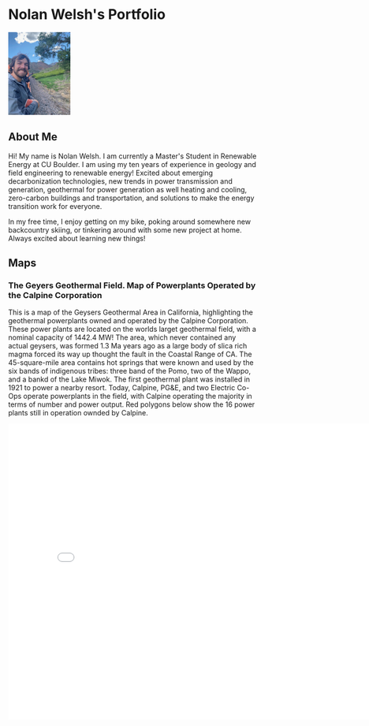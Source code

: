 # Nolan Welsh's Portfolio

<img
src="/img/thumbnail_IMG_3783.jpg"
alt="A Profile Picture of Me on a Train" 
width="25%" />

## About Me
Hi! My name is Nolan Welsh.  I am currently a Master's Student in Renewable Energy at CU Boulder. I am using my ten years of experience in geology and field engineering to renewable energy! Excited about emerging decarbonization technologies, new trends in power transmission and generation, geothermal for power generation as well heating and cooling, zero-carbon buildings and transportation, and solutions to make the energy transition work for everyone.

In my free time, I enjoy getting on my bike, poking around somewhere new backcountry skiing, or tinkering around with some new project at home. Always excited about learning new things!

## Maps 
### The Geyers Geothermal Field. Map of Powerplants Operated by the Calpine Corporation
This is a map of the Geysers Geothermal Area in California, highlighting the geothermal powerplants owned and operated by the Calpine Corporation.   These power plants are located on the worlds larget geothermal field, with a nominal capacity of 1442.4 MW!  The area, which never contained any actual geysers, was formed 1.3 Ma years ago as a large body of slica rich magma forced its way up thought the fault in the Coastal Range of CA.  The 45-square-mile area contains hot springs that were known and used by the six bands of indigenous tribes:  three band of the Pomo, two of the Wappo, and a bankd of the Lake Miwok.  The first geothermal plant was installed in 1921 to power a nearby resort.  Today, Calpine, PG&E, and two Electric Co-Ops operate powerplants in the field, with Calpine operating the majority in terms of number and power output. Red polygons below show the 16 power plants still in operation ownded by Calpine. 

<embed type="text/html" 
src="/map/the_geysers.html" 
width="800" 
height="600">
